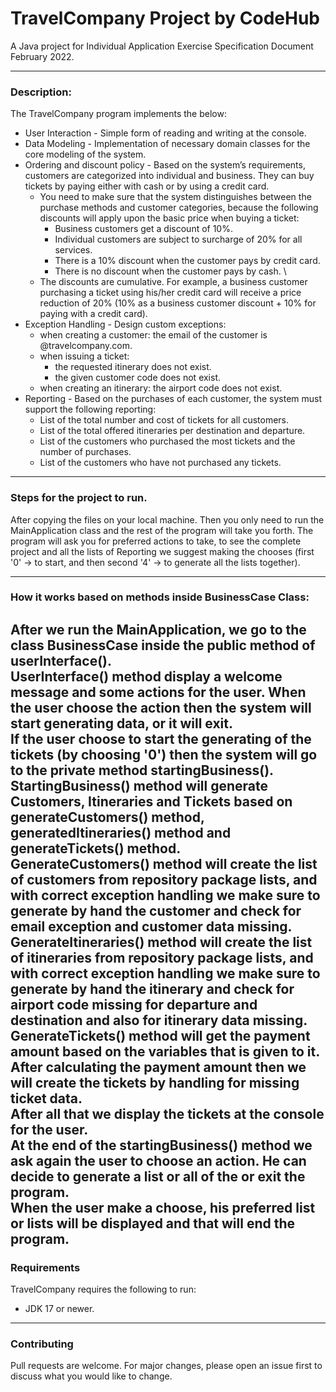 # TravelCompany Project by CodeHub
A Java project for Individual Application Exercise Specification Document February 2022.

---
### Description: 
The TravelCompany program implements the below:
* User Interaction - Simple form of reading and writing at the console.
* Data Modeling - Implementation of necessary domain classes for the core modeling of the system.
* Ordering and discount policy - Based on the system’s requirements, customers are categorized into individual and business. They can buy tickets by paying either with cash or by using a credit card.
  * You need to make sure that the system distinguishes between the purchase methods and customer categories, because the following discounts will apply upon the basic price when buying a ticket:
    * Business customers get a discount of 10%.
    * Individual customers are subject to surcharge of 20% for all services.
    * There is a 10% discount when the customer pays by credit card.
    * There is no discount when the customer pays by cash. \
  * The discounts are cumulative. For example, a business customer purchasing a ticket using his/her credit card will receive a price reduction of 20% (10% as a business customer discount + 10% for paying with a credit card).
* Exception Handling - Design custom exceptions:
  * when creating a customer: the email of the customer is <whatever>@travelcompany.com.
  * when issuing a ticket: 
    * the requested itinerary does not exist.
    * the given customer code does not exist.
  * when creating an itinerary: the airport code does not exist.
* Reporting - Based on the purchases of each customer, the system must support the following reporting:
  * List of the total number and cost of tickets for all customers.
  * List of the total offered itineraries per destination and departure.
  * List of the customers who purchased the most tickets and the number of purchases.
  * List of the customers who have not purchased any tickets.

---
### Steps for the project to run.
After copying the files on your local machine. Then you only need to run the MainApplication class and the rest of 
the program will take you forth. The program will ask you for preferred actions to take, to see the complete project
and all the lists of Reporting we suggest making the chooses (first '0' -> to start, and then second '4' -> to generate
all the lists together).

---
### How it works based on methods inside BusinessCase Class:
After we run the MainApplication, we go to the class BusinessCase inside the public method of userInterface(). \
UserInterface() method display a welcome message and some actions for the user. When the user choose the action then the system will start generating
data, or it will exit. \
If the user choose to start the generating of the tickets (by choosing '0') then the system will go to the private 
method startingBusiness(). \
StartingBusiness() method will generate Customers, Itineraries and Tickets based on generateCustomers() method, generatedItineraries() method and
generateTickets() method. \
GenerateCustomers() method will create the list of customers from repository package lists, and with correct exception handling
we make sure to generate by hand the customer and check for email exception and customer data missing. \
GenerateItineraries() method will create the list of itineraries from repository package lists, and with correct exception handling
we make sure to generate by hand the itinerary and check for airport code missing for departure and destination and also for itinerary data missing. \
GenerateTickets() method will get the payment amount based on the variables that is given to it. After calculating the payment amount then we will create the
tickets by handling for missing ticket data. \
After all that we display the tickets at the console for the user. \
At the end of the startingBusiness() method we ask again the user to choose an action. He can decide to generate a list or all of the or exit the program. \
When the user make a choose, his preferred list or lists will be displayed and that will end the program.
---
### Requirements
TravelCompany requires the following to run:
* JDK 17 or newer.

---
### Contributing
Pull requests are welcome. For major changes, please open an issue first to discuss what you would like to change.



